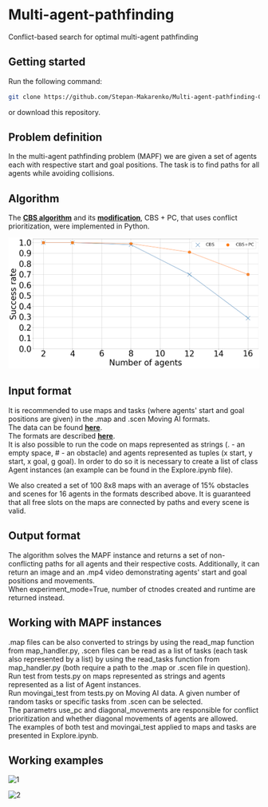 # Multi-agent-pathfinding
Conflict-based search for optimal multi-agent pathfinding
## Getting started
Run the following command:
```bash
git clone https://github.com/Stepan-Makarenko/Multi-agent-pathfinding-CBS-ICBS.git
```
or download this repository.  
## Problem definition
In the multi-agent pathfinding problem (MAPF) we are given a set of agents each with respective start and goal positions. The task is to find paths for all agents while avoiding collisions.
## Algorithm
The [**CBS algorithm**](http://www.bgu.ac.il/~felner/2015/CBSjur.pdf) and its [**modification**](https://www.ijcai.org/Proceedings/15/Papers/110.pdf), CBS + PC, that uses conflict prioritization, were implemented in Python. 

![3](media/CBS%20vs%20CBS%2BPC.png)
## Input format
It is recommended to use maps and tasks (where agents' start and goal positions are given) in the .map and .scen Moving AI formats.  
The data can be found [**here**](https://www.movingai.com/benchmarks/mapf.html).  
The formats are described [**here**](https://www.movingai.com/benchmarks/formats.html).  
It is also possible to run the code on maps represented as strings (. - an empty space, # - an obstacle) and agents represented as tuples (x start, y start, x goal, g goal). In order to do so it is necessary to create a list of class Agent instances (an example can be found in the Explore.ipynb file).  

We also created a set of 100 8x8 maps with an average of 15% obstacles and scenes for 16 agents in the formats described above. It is guaranteed that all free slots on the maps are connected by paths and every scene is valid.
## Output format
The algorithm solves the MAPF instance and returns a set of non-conflicting paths for all agents and their respective costs. Additionally, it can return an image and an .mp4 video demonstrating agents' start and goal positions and movements.  
When experiment_mode=True, number of ctnodes created and runtime are returned instead.
## Working with MAPF instances 
.map files can be also converted to strings by using the read_map function from map_handler.py, .scen files can be read as a list of tasks (each task also represented by a list) by using the read_tasks function from map_handler.py (both require a path to the .map or .scen file in question).  
Run test from tests.py on maps represented as strings and agents represented as a list of Agent instances.  
Run movingai_test from tests.py on Moving AI data. A given number of random tasks or specific tasks from .scen can be selected.   
The parametrs use_pc and diagonal_movements are responsible for conflict prioritization and whether diagonal movements of agents are allowed.  
The examples of both test and movingai_test applied to maps and tasks are presented in Explore.ipynb.
## Working examples
![1](media/maze.gif)


![2](media/room.gif)
